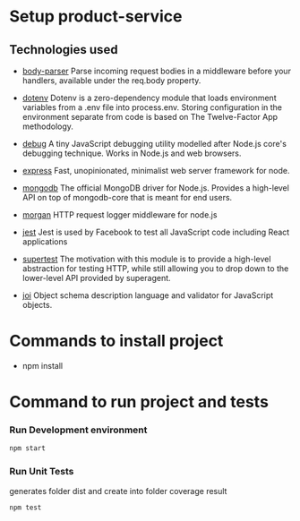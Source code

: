 # Setup product-service

## Technologies used

- [body-parser](https://github.com/expressjs/body-parser)
Parse incoming request bodies in a middleware before your handlers, available under the req.body property.

- [dotenv](https://github.com/motdotla/dotenv)
Dotenv is a zero-dependency module that loads environment variables from a .env file into process.env. Storing configuration in the environment separate from code is based on The Twelve-Factor App methodology.

- [debug](https://github.com/visionmedia/debug)
A tiny JavaScript debugging utility modelled after Node.js core's debugging technique. Works in Node.js and web browsers.

- [express](https://github.com/expressjs/express)
Fast, unopinionated, minimalist web server framework for node.

- [mongodb](https://github.com/mongodb/node-mongodb-native)
The official MongoDB driver for Node.js. Provides a high-level API on top of mongodb-core that is meant for end users.

- [morgan](https://github.com/expressjs/morgan)
HTTP request logger middleware for node.js

- [jest](https://github.com/facebook/jest)
Jest is used by Facebook to test all JavaScript code including React applications

- [supertest](https://github.com/visionmedia/supertest)
The motivation with this module is to provide a high-level abstraction for testing HTTP, while still allowing you to drop down to the lower-level API provided by superagent.

- [joi](https://github.com/hapijs/joi)
Object schema description language and validator for JavaScript objects.

# Commands to install project

- npm install

# Command to run project and tests

### Run Development environment
```bash
npm start
```

### Run Unit Tests
generates folder dist and create into folder coverage result
```bash
npm test
```